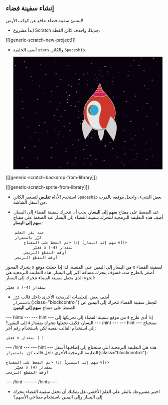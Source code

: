## إنشاء سفينة فضاء

لننشئ سفينة فضاء تدافع عن كوكب الأرض!

+ ابدأ مشروع Scratch جديدًا، واحذف كائن القطة.

[[[generic-scratch-new-project]]]

+ أضف الخلفية `stars` والكائن `Spaceship`.

	![screenshot](images/invaders-sprites.png)

[[[generic-scratch-backdrop-from-library]]]

[[[generic-scratch-sprite-from-library]]]

+ استخدم الأداة **تقليص** لتصغير الكائن `Spaceship` بعض الشيء، واجعل موقعه بالقرب من أسفل الشاشة.

+ عند الضغط على مفتاح **سهم إلى اليسار**، يجب أن تتحرك سفينة الفضاء إلى اليسار. أضف هذه التعليمة البرمجية لتتحرك سفينة الفضاء إلى اليسار عند الضغط على مفتاح **سهم إلى اليسار**:

```blocks
	عند نقر العلم
	كرِّر باستمرار
		إذا <تم الضغط على المفتاح [سهم إلى اليسار v]؟>
			فغيِّر x بمقدار (4-)
		أوقف المقطع البرمجي
	أوقف المقطع البرمجي
```

يتحرك المحور x من اليسار إلى اليمين على المنصة، لذا إذا جعلتَ موقع x لسفينة الفضاء أصغر بالطرح منه، فسوف يتحرك مسافة أكبر إلى اليسار. هذه التعليمة البرمجية هي الجزء الذي يجعل سفينة الفضاء تتحرك إلى اليسار:

```blocks
فغيِّر x بمقدار (4-)
```

+ أضف بعض التعليمات البرمجية الأخرى داخل قالب `كرِّر باستمرار`{:class="blockcontrol"} لتجعل سفينة الفضاء تتحرك إلى اليمين عن الضغط على مفتاح **سهم إلى اليمين**.

--- hints ---
--- hint ---
إذا أدى طرح `4` من موقع سفينة الفضاء إلى تحريكها إلى اليسار، فكيف تجعلها تتحرك بمقدار `4` إلى اليمين؟
--- /hint ---
--- hint ---
ستحتاج إلى استخدام القالب نفسه لكن باستخدام رقم آخر:
```blocks
فغيِّر x بمقدار ( )
```
--- /hint ---
--- hint ---
هذه هي التعليمة البرمجية التي ستحتاج إلى إضافتها أسفل التعليمة البرمجية الأخرى داخل قالب `كرِّر باستمرار`{:class="blockcontrol"}:
```blocks
إذا <تم الضغط على المفتاح [سهم إلى اليمين v]؟>
	فغيِّر x بمقدار (4)
أوقف المقطع البرمجي
```
--- /hint ---
--- /hints ---

+ اختبر مشروعك بالنقر على العلم الأخضر. هل يمكنك أن تجعل سفينة الفضاء تتحرك إلى اليسار وإلى اليمين باستخدام مفتاحي الأسهم؟
